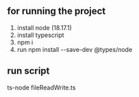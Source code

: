 ## for running the project
1. install node (18.17.1)
2. install typescript
3. npm i
4. run npm install --save-dev @types/node


## run script
ts-node fileReadWrite.ts


